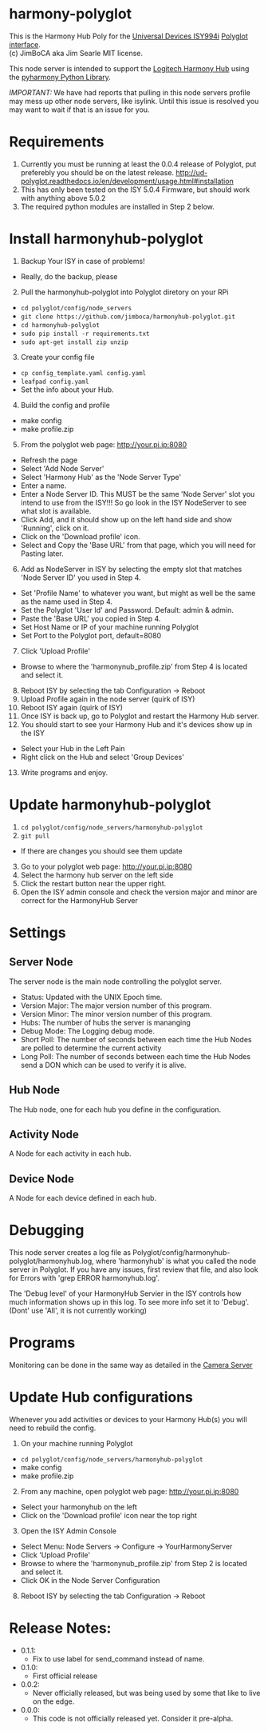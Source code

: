 # harmony-polyglot

This is the Harmony Hub Poly for the [Universal Devices ISY994i](https://www.universal-devices.com/residential/ISY) [Polyglot interface](http://www.universal-devices.com/developers/polyglot/docs/).  
(c) JimBoCA aka Jim Searle
MIT license. 


This node server is intended to support the [Logitech Harmony Hub](http://www.logitech.com/en-us/product/harmony-hub) using the [pyharmony Python Library](https://pypi.python.org/pypi/pyharmony).

*IMPORTANT:*  We have had reports that pulling in this node servers profile may mess up other node servers, like isylink.  Until this issue is resolved you may want to wait if that is an issue for you.

# Requirements

1. Currently you must be running at least the 0.0.4 release of Polyglot, put preferebly you should be on the latest release.
   http://ud-polyglot.readthedocs.io/en/development/usage.html#installation
2. This has only been tested on the ISY 5.0.4 Firmware, but should work with anything above 5.0.2
3. The required python modules are installed in Step 2 below.

# Install harmonyhub-polyglot

1. Backup Your ISY in case of problems!
  * Really, do the backup, please
2. Pull the harmonyhub-polyglot into Polyglot diretory on your RPi
  * `cd polyglot/config/node_servers`
  * `git clone https://github.com/jimboca/harmonyhub-polyglot.git`
  * `cd harmonyhub-polyglot`
  * `sudo pip install -r requirements.txt`
  * `sudo apt-get install zip unzip`
3. Create your config file
  * `cp config_template.yaml config.yaml`
  * `leafpad config.yaml`
  * Set the info about your Hub.
4. Build the config and profile
  * make config
  * make profile.zip
5. From the polyglot web page: http://your.pi.ip:8080
  * Refresh the page
  * Select 'Add Node Server'
  * Select 'Harmony Hub' as the 'Node Server Type'
  * Enter a name.
  * Enter a Node Server ID.  This MUST be the same 'Node Server' slot you intend to use from the ISY!!! So go look in the ISY NodeServer to see what slot is available.
  * Click Add, and it should show up on the left hand side and show 'Running', click on it.
  * Click on the 'Download profile' icon.
  * Select and Copy the 'Base URL' from that page, which you will need for Pasting later.
6. Add as NodeServer in ISY by selecting the empty slot that matches 'Node Server ID' you used in Step 4.
  * Set 'Profile Name' to whatever you want, but might as well be the same as the name used in Step 4.
  * Set the Polyglot 'User Id' and Password.  Default: admin & admin.
  * Paste the 'Base URL' you copied in Step 4.
  * Set Host Name or IP of your machine running Polyglot
  * Set Port to the Polyglot port, default=8080
7. Click 'Upload Profile'
  * Browse to where the 'harmonynub_profile.zip' from Step 4 is located and select it.
8. Reboot ISY by selecting the tab Configuration -> Reboot
9. Upload Profile again in the node server (quirk of ISY)
10. Reboot ISY again (quirk of ISY)
11. Once ISY is back up, go to Polyglot and restart the Harmony Hub server.
12. You should start to see your Harmony Hub and it's devices show up in the ISY
  * Select your Hub in the Left Pain
  * Right click on the Hub and select 'Group Devices'
13. Write programs and enjoy.

# Update harmonyhub-polyglot

1. `cd polyglot/config/node_servers/harmonyhub-polyglot`
2. `git pull`
  * If there are changes you should see them update
3. Go to your polyglot web page: http://your.pi.ip:8080
4. Select the harmony hub server on the left side
5. Click the restart button near the upper right.
6. Open the ISY admin console and check the version major and minor are correct for the HarmonyHub Server

# Settings

## Server Node

The server node is the main node controlling the polyglot server.

* Status: Updated with the UNIX Epoch time.
* Version Major: The major version number of this program.
* Version Minor: The minor version number of this program.
* Hubs: The number of hubs the server is mananging
* Debug Mode: The Logging debug mode.
* Short Poll: The number of seconds between each time the Hub Nodes are polled to determine the current activity
* Long Poll: The number of seconds between each time the Hub Nodes send a DON which can be used to verify it is alive.

## Hub Node

The Hub node, one for each hub you define in the configuration.

## Activity Node

A Node for each activity in each hub.

## Device Node

A Node for each device defined in each hub.

# Debugging

This node server creates a log file as Polyglot/config/harmonyhub-polyglot/harmonyhub.log, where 'harmonyhub' is what you called the node server in Polyglot.  If you have any issues, first review that file, and also look for Errors with 'grep ERROR harmonyhub.log'.

The 'Debug level' of your HarmonyHub Servier in the ISY controls how much information shows up in this log.  To see more info set it to 'Debug'.  (Dont' use 'All', it is not currently working) 

# Programs

Monitoring can be done in the same way as detailed in the [Camera Server](https://github.com/jimboca/camera-polyglot#programs)

# Update Hub configurations

Whenever you add activities or devices to your Harmony Hub(s) you will need to rebuild the config.
1. On your machine running Polyglot
  * `cd polyglot/config/node_servers/harmonyhub-polyglot`
  * make config
  * make profile.zip
2. From any machine, open polyglot web page: http://your.pi.ip:8080
  * Select your harmonyhub on the left
  * Click on the 'Download profile' icon near the top right
3. Open the ISY Admin Console
  * Select Menu: Node Servers -> Configure -> YourHarmonyServer
  * Click 'Upload Profile'
  * Browse to where the 'harmonynub_profile.zip' from Step 2 is located and select it.
  * Click OK in the Node Server Configuration
8. Reboot ISY by selecting the tab Configuration -> Reboot


# Release Notes:

- 0.1.1:
   - Fix to use label for send_command instead of name.
- 0.1.0:
   - First official release
- 0.0.2:
   - Never officially released, but was being used by some that like to live on the edge.
- 0.0.0:
   - This code is not officially released yet.  Consider it pre-alpha.

